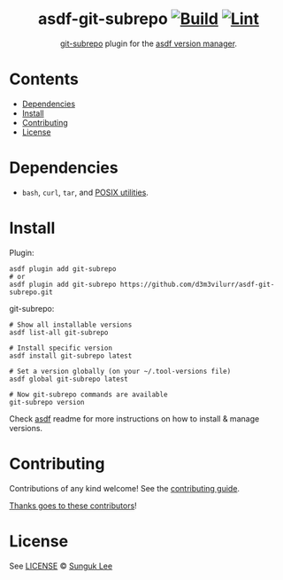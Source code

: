 <div align="center">

# asdf-git-subrepo [![Build](https://github.com/d3m3vilurr/asdf-git-subrepo/actions/workflows/build.yml/badge.svg)](https://github.com/d3m3vilurr/asdf-git-subrepo/actions/workflows/build.yml) [![Lint](https://github.com/d3m3vilurr/asdf-git-subrepo/actions/workflows/lint.yml/badge.svg)](https://github.com/d3m3vilurr/asdf-git-subrepo/actions/workflows/lint.yml)

[git-subrepo](https://github.com/ingydotnet/git-subrepo) plugin for the [asdf version manager](https://asdf-vm.com).

</div>

# Contents

- [Dependencies](#dependencies)
- [Install](#install)
- [Contributing](#contributing)
- [License](#license)

# Dependencies

- `bash`, `curl`, `tar`, and [POSIX utilities](https://pubs.opengroup.org/onlinepubs/9699919799/idx/utilities.html).

# Install

Plugin:

```shell
asdf plugin add git-subrepo
# or
asdf plugin add git-subrepo https://github.com/d3m3vilurr/asdf-git-subrepo.git
```

git-subrepo:

```shell
# Show all installable versions
asdf list-all git-subrepo

# Install specific version
asdf install git-subrepo latest

# Set a version globally (on your ~/.tool-versions file)
asdf global git-subrepo latest

# Now git-subrepo commands are available
git-subrepo version
```

Check [asdf](https://github.com/asdf-vm/asdf) readme for more instructions on how to
install & manage versions.

# Contributing

Contributions of any kind welcome! See the [contributing guide](contributing.md).

[Thanks goes to these contributors](https://github.com/d3m3vilurr/asdf-git-subrepo/graphs/contributors)!

# License

See [LICENSE](LICENSE) © [Sunguk Lee](https://github.com/d3m3vilurr/)
